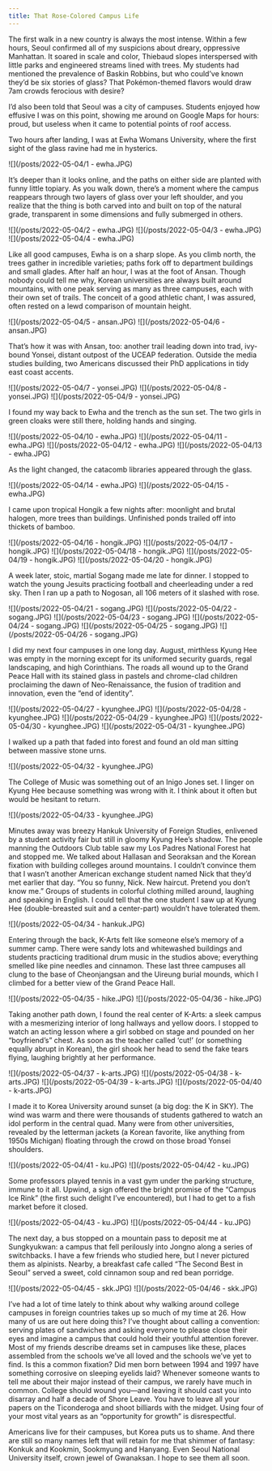 ```yaml
---
title: That Rose-Colored Campus Life
---
```

The first walk in a new country is always the most intense. Within a few hours, Seoul confirmed all of my suspicions about dreary, oppressive Manhattan. It soared in scale and color, Thiebaud slopes interspersed with little parks and engineered streams lined with trees. My students had mentioned the prevalence of Baskin Robbins, but who could’ve known they’d be six stories of glass? That Pokémon-themed flavors would draw 7am crowds ferocious with desire?

I’d also been told that Seoul was a city of campuses. Students enjoyed how effusive I was on this point, showing me around on Google Maps for hours: proud, but useless when it came to potential points of roof access.

Two hours after landing, I was at Ewha Womans University, where the first sight of the glass ravine had me in hysterics.

![](/posts/2022-05-04/1 - ewha.JPG)

It’s deeper than it looks online, and the paths on either side are planted with funny little topiary. As you walk down, there’s a moment where the campus reappears through two layers of glass over your left shoulder, and you realize that the thing is both carved into and built on top of the natural grade, transparent in some dimensions and fully submerged in others.

![](/posts/2022-05-04/2 - ewha.JPG)
![](/posts/2022-05-04/3 - ewha.JPG)
![](/posts/2022-05-04/4 - ewha.JPG)

Like all good campuses, Ewha is on a sharp slope. As you climb north, the trees gather in incredible varieties; paths fork off to department buildings and small glades. After half an hour, I was at the foot of Ansan. Though nobody could tell me why, Korean universities are always built around mountains, with one peak serving as many as three campuses, each with their own set of trails. The conceit of a good athletic chant, I was assured, often rested on a lewd comparison of mountain height.

![](/posts/2022-05-04/5 - ansan.JPG)
![](/posts/2022-05-04/6 - ansan.JPG)

That’s how it was with Ansan, too: another trail leading down into trad, ivy-bound Yonsei, distant outpost of the UCEAP federation. Outside the media studies building, two Americans discussed their PhD applications in tidy east coast accents.

![](/posts/2022-05-04/7 - yonsei.JPG)
![](/posts/2022-05-04/8 - yonsei.JPG)
![](/posts/2022-05-04/9 - yonsei.JPG)

I found my way back to Ewha and the trench as the sun set. The two girls in green cloaks were still there, holding hands and singing. 

![](/posts/2022-05-04/10 - ewha.JPG)
![](/posts/2022-05-04/11 - ewha.JPG)
![](/posts/2022-05-04/12 - ewha.JPG)
![](/posts/2022-05-04/13 - ewha.JPG)

As the light changed, the catacomb libraries appeared through the glass.

![](/posts/2022-05-04/14 - ewha.JPG)
![](/posts/2022-05-04/15 - ewha.JPG)

I came upon tropical Hongik a few nights after: moonlight and brutal halogen, more trees than buildings. Unfinished ponds trailed off into thickets of bamboo.

![](/posts/2022-05-04/16 - hongik.JPG)
![](/posts/2022-05-04/17 - hongik.JPG)
![](/posts/2022-05-04/18 - hongik.JPG)
![](/posts/2022-05-04/19 - hongik.JPG)
![](/posts/2022-05-04/20 - hongik.JPG)

A week later, stoic, martial Sogang made me late for dinner. I stopped to watch the young Jesuits practicing football and cheerleading under a red sky. Then I ran up a path to Nogosan, all 106 meters of it slashed with rose. 

![](/posts/2022-05-04/21 - sogang.JPG)
![](/posts/2022-05-04/22 - sogang.JPG)
![](/posts/2022-05-04/23 - sogang.JPG)
![](/posts/2022-05-04/24 - sogang.JPG)
![](/posts/2022-05-04/25 - sogang.JPG)
![](/posts/2022-05-04/26 - sogang.JPG)

I did my next four campuses in one long day. August, mirthless Kyung Hee was empty in the morning except for its uniformed security guards, regal landscaping, and high Corinthians. The roads all wound up to the Grand Peace Hall with its stained glass in pastels and chrome-clad children proclaiming the dawn of Neo-Renaissance, the fusion of tradition and innovation, even the “end of identity”.

![](/posts/2022-05-04/27 - kyunghee.JPG)
![](/posts/2022-05-04/28 - kyunghee.JPG)
![](/posts/2022-05-04/29 - kyunghee.JPG)
![](/posts/2022-05-04/30 - kyunghee.JPG)
![](/posts/2022-05-04/31 - kyunghee.JPG)

I walked up a path that faded into forest and found an old man sitting between massive stone urns.

![](/posts/2022-05-04/32 - kyunghee.JPG)

The College of Music was something out of an Inigo Jones set. I linger on Kyung Hee because something was wrong with it. I think about it often but would be hesitant to return.

![](/posts/2022-05-04/33 - kyunghee.JPG)

Minutes away was breezy Hankuk University of Foreign Studies, enlivened by a student activity fair but still in gloomy Kyung Hee’s shadow. The people manning the Outdoors Club table saw my Los Padres National Forest hat and stopped me. We talked about Hallasan and Seoraksan and the Korean fixation with building colleges around mountains. I couldn’t convince them that I wasn’t another American exchange student named Nick that they’d met earlier that day. “You so funny, Nick. New haircut. Pretend you don’t know me.” Groups of students in colorful clothing milled around, laughing and speaking in English. I could tell that the one student I saw up at Kyung Hee (double-breasted suit and a center-part) wouldn’t have tolerated them.

![](/posts/2022-05-04/34 - hankuk.JPG)

Entering through the back, K-Arts felt like someone else’s memory of a summer camp. There were sandy lots and whitewashed buildings and students practicing traditional drum music in the studios above; everything smelled like pine needles and cinnamon. These last three campuses all clung to the base of Cheonjangsan and the Uireung burial mounds, which I climbed for a better view of the Grand Peace Hall.

![](/posts/2022-05-04/35 - hike.JPG)
![](/posts/2022-05-04/36 - hike.JPG)

Taking another path down, I found the real center of K-Arts: a sleek campus with a mesmerizing interior of long hallways and yellow doors. I stopped to watch an acting lesson where a girl sobbed on stage and pounded on her “boyfriend’s” chest. As soon as the teacher called ‘cut!’ (or something equally abrupt in Korean), the girl shook her head to send the fake tears flying, laughing brightly at her performance.

![](/posts/2022-05-04/37 - k-arts.JPG)
![](/posts/2022-05-04/38 - k-arts.JPG)
![](/posts/2022-05-04/39 - k-arts.JPG)
![](/posts/2022-05-04/40 - k-arts.JPG)

I made it to Korea University around sunset (a big dog: the K in SKY). The wind was warm and there were thousands of students gathered to watch an idol perform in the central quad. Many were from other universities, revealed by the letterman jackets (a Korean favorite, like anything from 1950s Michigan) floating through the crowd on those broad Yonsei shoulders.

![](/posts/2022-05-04/41 - ku.JPG)
![](/posts/2022-05-04/42 - ku.JPG)

Some professors played tennis in a vast gym under the parking structure, immune to it all. Upwind, a sign offered the bright promise of the “Campus Ice Rink” (the first such delight I’ve encountered), but I had to get to a fish market before it closed.

![](/posts/2022-05-04/43 - ku.JPG)
![](/posts/2022-05-04/44 - ku.JPG)

The next day, a bus stopped on a mountain pass to deposit me at Sungkyukwan: a campus that fell perilously into Jongno along a series of switchbacks. I have a few friends who studied here, but I never pictured them as alpinists. Nearby, a breakfast cafe called “The Second Best in Seoul” served a sweet, cold cinnamon soup and red bean porridge.

![](/posts/2022-05-04/45 - skk.JPG)
![](/posts/2022-05-04/46 - skk.JPG)

I’ve had a lot of time lately to think about why walking around college campuses in foreign countries takes up so much of my time at 26. How many of us are out here doing this? I’ve thought about calling a convention: serving plates of sandwiches and asking everyone to please close their eyes and imagine a campus that could hold their youthful attention forever. Most of my friends describe dreams set in campuses like these, places assembled from the schools we’ve all loved and the schools we’ve yet to find. Is this a common fixation? Did men born between 1994 and 1997 have something corrosive on sleeping eyelids laid? Whenever someone wants to tell me about their major instead of their campus, we rarely have much in common. College should wound you—and leaving it should cast you into disarray and half a decade of Shore Leave. You have to leave all your papers on the Ticonderoga and shoot billiards with the midget. Using four of your most vital years as an “opportunity for growth” is disrespectful.

Americans live for their campuses, but Korea puts us to shame. And there are still so many names left that will retain for me that shimmer of fantasy: Konkuk and Kookmin, Sookmyung and Hanyang. Even Seoul National University itself, crown jewel of Gwanaksan. I hope to see them all soon.
